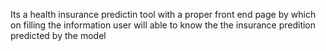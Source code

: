 Its a health insurance predictin tool with a proper front end page by which on filling the information user will able to know the the insurance predition predicted by the model

